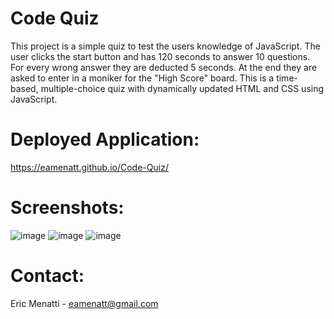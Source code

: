 # Code Quiz

This project is a simple quiz to test the users knowledge of JavaScript. The user clicks the start button and has 120 seconds to answer 10 questions. For every wrong answer they are deducted 5 seconds. At the end they are asked to enter in a moniker for the "High Score" board. This is a time-based, multiple-choice quiz with dynamically updated HTML and CSS using JavaScript.

# Deployed Application:
https://eamenatt.github.io/Code-Quiz/
# Screenshots:
![image](https://user-images.githubusercontent.com/68793022/95932398-c28b5280-0d99-11eb-95e7-059a6f9aa786.PNG)
![image](https://user-images.githubusercontent.com/68793022/95932399-c28b5280-0d99-11eb-9b1e-10d16a8cf486.PNG)
![image](https://user-images.githubusercontent.com/68793022/95932400-c28b5280-0d99-11eb-8769-7ceef7ca8b31.PNG)

# Contact:
Eric Menatti - eamenatt@gmail.com
